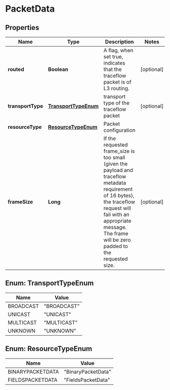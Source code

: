 # PacketData

## Properties
Name | Type | Description | Notes
------------ | ------------- | ------------- | -------------
**routed** | **Boolean** | A flag, when set true, indicates that the traceflow packet is of L3 routing. |  [optional]
**transportType** | [**TransportTypeEnum**](#TransportTypeEnum) | transport type of the traceflow packet |  [optional]
**resourceType** | [**ResourceTypeEnum**](#ResourceTypeEnum) | Packet configuration | 
**frameSize** | **Long** | If the requested frame_size is too small (given the payload and traceflow metadata requirement of 16 bytes), the traceflow request will fail with an appropriate message.  The frame will be zero padded to the requested size. |  [optional]

<a name="TransportTypeEnum"></a>
## Enum: TransportTypeEnum
Name | Value
---- | -----
BROADCAST | &quot;BROADCAST&quot;
UNICAST | &quot;UNICAST&quot;
MULTICAST | &quot;MULTICAST&quot;
UNKNOWN | &quot;UNKNOWN&quot;

<a name="ResourceTypeEnum"></a>
## Enum: ResourceTypeEnum
Name | Value
---- | -----
BINARYPACKETDATA | &quot;BinaryPacketData&quot;
FIELDSPACKETDATA | &quot;FieldsPacketData&quot;
